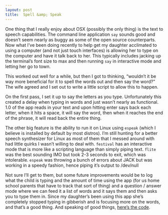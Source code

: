 ```yaml
---
layout: post
title:  Spell &amp; Speak
---
```


One thing that I really enjoy about OSX (possibly the only thing) is the text to speech capabilities. The command line application `say` sounds good and doesn’t seem nearly as buggy as some of the open source counterparts. Now what I’ve been doing recently to help get my daughter acclimated to using a computer (and not just touch interfaces) is allowing her to type on the computer and have it talk back to her. This typically includes jacking up the terminal’s font size to max and then running `say` in interactive mode and letting her go to town.

This worked out well for a while, but then I got to thinking, “wouldn’t it be way more beneficial for it to spell the words out and then say the word?” The wife agreed and I set out to write a little script to allow this to happen.

On the first pass, I set it up to say the letters as you type. Unfortunately this created a delay when typing in words and just wasn’t nearly as functional. 1.0 of the app reads in your text and upon hitting enter says back each letter, when it hits a space, it will say the word, then when it reaches the end of the phrase, it will read back the entire thing.

The other big feature is the ability to run it on Linux using `espeak` (which I believe is installed by default by most distros). I’m still hunting for a better speech synthesizer for Linux as most of them that I messed around with had little quirks I wasn’t willing to deal with. `festival` has an interactive mode that is more like a scripting language than simply piping text. `flite` was the best sounding IMO but took 2-3 seconds to exit, which was intolerable. `espeak` was throwing a bunch of errors about JACK but was working in a speedy fashion, hence piping it’s output to /dev/null

Not sure I’ll get to them, but some future improvements would be to log what the child is typing and the amount of time using the app (for us home school parents that have to track that sort of thing) and a question / answer mode where we can feed it a list of words and it says them and then asks you to type them in. Since my daughter’s been using this app she’s completely stopped typing in gibberish and is focusing more on the words, and that’s a good thing. And speaking of good things, [here’s the code](https://github.com/joshtronic/spell-and-speak).
